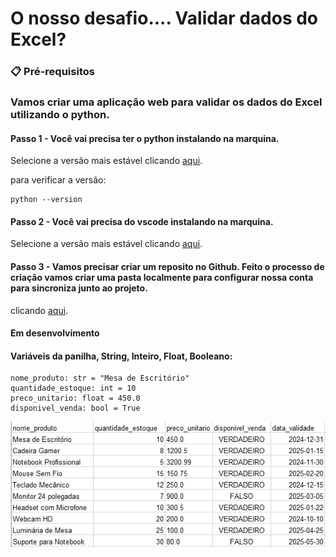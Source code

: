 # O nosso desafio.... Validar dados do Excel?

### 📋 Pré-requisitos

### Vamos criar uma aplicação web para validar os dados do Excel utilizando o python.

#### Passo 1 - Você vai precisa ter o python instalando na marquina.
Selecione a versão mais estável clicando [aqui](https://www.python.org/ftp/python/3.12.3/python-3.12.3-amd64.exe).

para verificar a versão:

```
python --version
```

#### Passo 2 - Você vai precisa do vscode instalando na marquina.
Selecione a versão mais estável clicando [aqui](https://code.visualstudio.com/sha/download?build=stable&os=win32-x64-user).

#### Passo 3 - Vamos precisar criar um reposito no Github. Feito o processo de criação vamos criar uma pasta localmente para configurar nossa conta para sincroniza junto ao projeto.
clicando [aqui](https://github.com/).

#### Em desenvolvimento

#### Variáveis da panilha, String, Inteiro, Float, Booleano:

```
nome_produto: str = "Mesa de Escritório"
quantidade_estoque: int = 10 
preco_unitario: float = 450.0
disponivel_venda: bool = True
```
![alt text](image.png)




